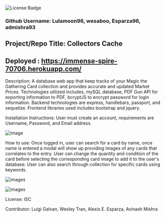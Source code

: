
![License Badge](https://img.shields.io/badge/License-ISC-green.svg)

### Github Username: Lulamoon96, wesaboo, Esparza96, admishra93

## Project/Repo Title: Collectors Cache

## Deployed : https://immense-spire-70706.herokuapp.com/

Description: A database web app that keep tracks of your Magic the Gathering Card collection and provides accurate and updated Market Prices. Technologies utilized includes, mySQL database, PDF Gun API for exporting information to PDF, bcryptJS to encrypt password for login information. Backend technologies are express, handlebars, passport, and sequelize. Frontend libraries used includes bootstrap and jquery.


Installation Instructions: User must create an account, requirements are Username, Password, and Email address.

![image](assets/login.png)

How to use: Once logged in, user can search for a card by name, once name is entered a modal will show up providing images of any cards that correlates to the entry. User can change the quantity and condition of the card before selecting the corresponding card image to add it to the user's database. User can also search through collection for specific cards using keywords.

![images](assets/cardCache.png)

![images](assets/cardSelect.png)

License: ISC

Contributor: Luigi Galvan, Wesley Tran, Alexis E. Esparza, Avinash Mishra

